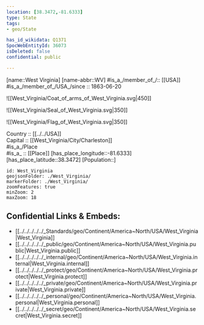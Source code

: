 ```yaml
---
location: [38.3472,-81.6333] 
type: State
tags:
- geo/State

has_id_wikidata: Q1371
SpocWebEntityId: 36073
isDeleted: false
confidential: public

---
```

[name::West Virginia] 
[name-abbr::WV] 
#is_a_/member_of_/:: [[USA]]
#is_a_/member_of_/USA_/since :: 1863-06-20 


![[West_Virginia/Coat_of_arms_of_West_Virginia.svg|450]] 

![[West_Virginia/Seal_of_West_Virginia.svg|350]] 

![[West_Virginia/Flag_of_West_Virginia.svg|350]] 


Country :: [[../../USA]]  
Capital :: [[West_Virginia/City/Charleston]]  
#is_a_/Place  
#is_a_ :: [[Place]] 
[has_place_longitude::-81.6333] 
[has_place_latitude::38.3472] 
[Population::] 



```leaflet
id: West_Virginia
geojsonFolder: ./West_Virginia/
markerFolder: ./West_Virginia/
zoomFeatures: true 
minZoom: 2 
maxZoom: 18
```


## Confidential Links & Embeds: 
- [[../../../../../_Standards/geo/Continent/America~North/USA/West_Virginia|West_Virginia]] 
- [[../../../../../_public/geo/Continent/America~North/USA/West_Virginia.public|West_Virginia.public]] 
- [[../../../../../_internal/geo/Continent/America~North/USA/West_Virginia.internal|West_Virginia.internal]] 
- [[../../../../../_protect/geo/Continent/America~North/USA/West_Virginia.protect|West_Virginia.protect]] 
- [[../../../../../_private/geo/Continent/America~North/USA/West_Virginia.private|West_Virginia.private]] 
- [[../../../../../_personal/geo/Continent/America~North/USA/West_Virginia.personal|West_Virginia.personal]] 
- [[../../../../../_secret/geo/Continent/America~North/USA/West_Virginia.secret|West_Virginia.secret]] 
